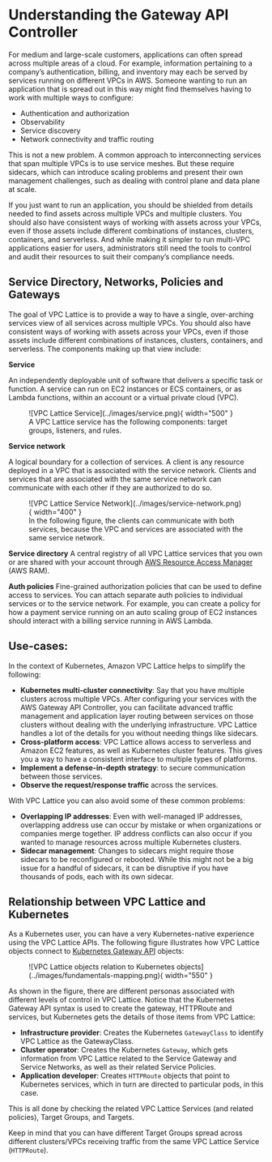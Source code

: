 # Understanding the Gateway API Controller

For medium and large-scale customers, applications can often spread across multiple areas of a cloud.
For example, information pertaining to a company’s authentication, billing, and inventory may each be served by services running on different VPCs in AWS.
Someone wanting to run an application that is spread out in this way might find themselves having to work with multiple ways to configure:

- Authentication and authorization
- Observability
- Service discovery
- Network connectivity and traffic routing

This is not a new problem.
A common approach to interconnecting services that span multiple VPCs is to use service meshes. But these require sidecars, which can introduce scaling problems and present their own management challenges, such as dealing with control plane and data plane at scale.

If you just want to run an application, you should be shielded from details needed to find assets across multiple VPCs and multiple clusters. You should also have consistent ways of working with assets across your VPCs, even if those assets include different combinations of instances, clusters, containers, and serverless. And while making it simpler to run multi-VPC applications easier for users, administrators still need the tools to control and audit their resources to suit their company’s compliance needs.

## Service Directory, Networks, Policies and Gateways

The goal of VPC Lattice is to provide a way to have a single, over-arching services view of all services across multiple VPCs.
You should also have consistent ways of working with assets across your VPCs, even if those assets include different combinations of instances, clusters, containers, and serverless.
The components making up that view include:

**Service**

An independently deployable unit of software that delivers a specific task or function. A service can run on EC2 instances or ECS containers, or as Lambda functions, within an account or a virtual private cloud (VPC). 


<figure markdown="span">
  ![VPC Lattice Service](../images/service.png){ width="500" }
  <figcaption>A VPC Lattice service has the following components: target groups, listeners, and rules.</figcaption>
</figure>


**Service network**

A logical boundary for a collection of services. A client is any resource deployed in a VPC that is associated with the service network. Clients and services that are associated with the same service network can communicate with each other if they are authorized to do so.

<figure markdown="span">
  ![VPC Lattice Service Network](../images/service-network.png){ width="400" }
  <figcaption>In the following figure, the clients can communicate with both services, because the VPC and services are associated with the same service network.</figcaption>
</figure>

**Service directory**
A central registry of all VPC Lattice services that you own or are shared with your account through [AWS Resource Access Manager](https://aws.amazon.com/ram/) (AWS RAM).

**Auth policies**
Fine-grained authorization policies that can be used to define access to services. You can attach separate auth policies to individual services or to the service network. For example, you can create a policy for how a payment service running on an auto scaling group of EC2 instances should interact with a billing service running in AWS Lambda.

## Use-cases:

In the context of Kubernetes, Amazon VPC Lattice helps to simplify the following:

- **Kubernetes multi-cluster connectivity**: Say that you have multiple clusters across multiple VPCs.
  After configuring your services with the AWS Gateway API Controller, you can facilitate advanced traffic management and application layer routing between services on those clusters without dealing with the underlying infrastructure.
  VPC Lattice handles a lot of the details for you without needing things like sidecars.
- **Cross-platform access**: VPC Lattice allows access to serverless and Amazon EC2 features, as well as Kubernetes cluster features.
  This gives you a way to have a consistent interface to multiple types of platforms.
- **Implement a defense-in-depth strategy**: to secure communication between those services.
- **Observe the request/response traffic** across the services.


With VPC Lattice you can also avoid some of these common problems:

- **Overlapping IP addresses**: Even with well-managed IP addresses, overlapping address use can occur by mistake or when organizations or companies merge together.
  IP address conflicts can also occur if you wanted to manage resources across multiple Kubernetes clusters.
- **Sidecar management**: Changes to sidecars might require those sidecars to be reconfigured or rebooted.
  While this might not be a big issue for a handful of sidecars, it can be disruptive if you have thousands of pods, each with its own sidecar.

## Relationship between VPC Lattice and Kubernetes

As a Kubernetes user, you can have a very Kubernetes-native experience using the VPC Lattice APIs.
The following figure illustrates how VPC Lattice objects connect to [Kubernetes Gateway API](https://gateway-api.sigs.k8s.io/) objects:

<figure markdown="span">
  ![VPC Lattice objects relation to Kubernetes objects](../images/fundamentals-mapping.png){ width="550" }
</figure>


As shown in the figure, there are different personas associated with different levels of control in VPC Lattice.
Notice that the Kubernetes Gateway API syntax is used to create the gateway, HTTPRoute and services, but Kubernetes gets the details of those items from VPC Lattice:

- **Infrastructure provider**: Creates the Kubernetes `GatewayClass` to identify VPC Lattice as the GatewayClass.
- **Cluster operator**: Creates the Kubernetes `Gateway`, which gets information from VPC Lattice related to the Service Gateway and Service Networks, as well as their related Service Policies.
- **Application developer**: Creates `HTTPRoute` objects that point to Kubernetes services, which in turn are directed to particular pods, in this case.

This is all done by checking the related VPC Lattice Services (and related policies), Target Groups, and Targets.

Keep in mind that you can have different Target Groups spread across different clusters/VPCs receiving traffic from the same VPC Lattice Service (`HTTPRoute`).
